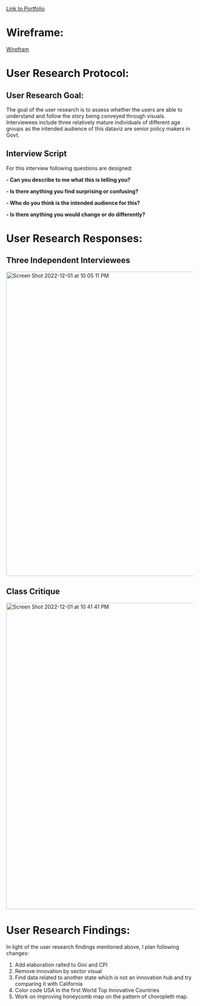 [Link to Portfolio](https://github.com/rkkhan27/Portfolio)

# Wireframe:
[Wirefram](https://preview.shorthand.com/8EauZLXw6EXyakvn)

# User Research Protocol:
## User Research Goal: 
The goal of the user research is to assess whether the users are able to understand and follow the story being conveyed through visuals. Interviewees include three relatively mature individuals of different age groups as the intended audience of this dataviz are senior policy makers in Govt.  
## Interview Script
For this interview following questions are designed:

**- Can you describe to me what this is telling you?**


**- Is there anything you find surprising or confusing?**


**- Who do you think is the intended audience for this?**


**- Is there anything you would change or do differently?**


# User Research Responses:
## Three Independent Interviewees
<img width="816" alt="Screen Shot 2022-12-01 at 10 05 11 PM" src="https://user-images.githubusercontent.com/116416753/205205995-c5b57eb7-943a-41df-b598-793791e9798d.png">

## Class Critique
<img width="822" alt="Screen Shot 2022-12-01 at 10 41 41 PM" src="https://user-images.githubusercontent.com/116416753/205209943-d800dce0-7339-494d-bb41-53981ab1b159.png">

# User Research Findings:
In light of the user research findings mentioned above, I plan following changes: 
1) Add elaboration ralted to Gini and CPI
2) Remove innovation by sector visual
3) Find data related to another state which is not an innovation hub and try comparing it with California
4) Color code USA in the first World Top Innovative Countries
5) Work on improving honeycomb map on the pattern of choropleth map.  
